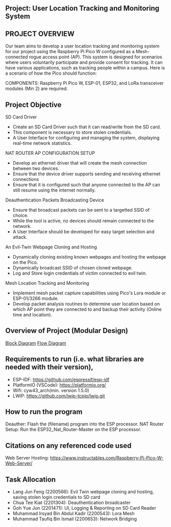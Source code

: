 
## Project: User Location Tracking and Monitoring System

## PROJECT OVERVIEW
Our team aims to develop a user location tracking and monitoring system for our project using the Raspberry Pi Pico W configured as a Mesh-connected rogue access point (AP). This system is designed for scenarios where users voluntarily participate and provide consent for tracking. It can have various applications, such as tracking people within a campus. Here is a scenario of how the Pico should function:

COMPONENTS: Raspberry Pi Pico W, ESP-01, ESP32, and LoRa transceiver modules (Min 2) are required. 

## Project Objective 

SD Card Driver
* Create an SD Card Driver such that it can read/write from the SD card.
* This component is necessary to store stolen credentials.
* A User Interface for configuring and managing the system, displaying real-time network statistics. 

NAT ROUTER AP CONFIGURATION SETUP 
* Develop an ethernet driver that will create the mesh connection between two devices.
* Ensure that the device driver supports sending and receiving ethernet connections
* Ensure that it is configured such that anyone connected to the AP can still resume using the internet normally.

Deauthentication Packets Broadcasting Device
* Ensure that broadcast packets can be sent to a targetted SSID of choice.
* While the tool is active, no devices should remain connected to the network.
* A User Interface should be developed for easy target selection and attack.

An Evil-Twin Webpage Cloning and Hosting 
* Dynamically cloning existing known webpages and hosting the webpage on the Pico.
* Dynamically broadcast SSID of chosen cloned webpage.
* Log and Store login credentials of victim connected to evil twin.

Mesh Location Tracking and Monitoring 
* Implement mesh packet capture capabilities using Pico's Lora module or ESP-01/3266 module.
* Develop packet analysis routines to determine user location based on which AP point they are connected to and backup their activity (Online time and location). 


## Overview of Project (Modular Design)
[Block Diagram](https://github.com/whoistfq/INF2004-T60/blob/main/block_diagram.png)
[Flow Diagram](https://github.com/whoistfq/INF2004-T60/blob/main/flow_diagram.png)

## Requirements to run (i.e. what libraries are needed with their version),
* ESP-IDF: https://github.com/espressif/esp-idf
* PlatformIO (VSCode): https://platformio.org/
* Wifi: cyw43_arch(min. version 1.5.0)
* LWIP: https://github.com/lwip-tcpip/lwip.git

## How to run the program
Deauther: Flash the (filename) program into the ESP processor. 
NAT Router Setup: Run the ESP32_Nat_Router-Master on the ESP processor. 

## Citations on any referenced code used
Web Server Hosting: https://www.instructables.com/Raspberry-Pi-Pico-W-Web-Server/

## Task Allocation
* Lang Jun Feng (2200566): Evil Twin webpage cloning and hosting, saving stolen login credentials to SD card
* Chua Tee Kiat (2201304): Deauthentication broadcaster 
* Goh Yue Jun (2201471): UI, Logging & Reporting on SD Card Reader
* Muhammad Irsyad Bin Abdul Kadir (2200543): Lora Mesh
* Muhammad Taufiq Bin Ismail (2200653): Network Bridging
